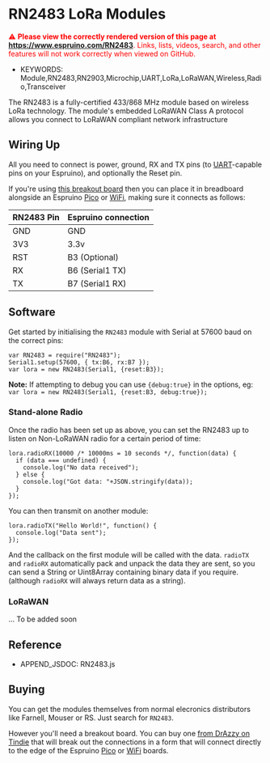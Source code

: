 <!--- Copyright (c) 2016 Gordon Williams, Pur3 Ltd. See the file LICENSE for copying permission. -->
RN2483 LoRa Modules
============================

<span style="color:red">:warning: **Please view the correctly rendered version of this page at https://www.espruino.com/RN2483**. Links, lists, videos, search, and other features will not work correctly when viewed on GitHub.</span>

* KEYWORDS: Module,RN2483,RN2903,Microchip,UART,LoRa,LoRaWAN,Wireless,Radio,Transceiver

The RN2483 is a fully-certified 433/868 MHz module based on wireless LoRa technology.
The module's embedded LoRaWAN Class A protocol allows you connect to LoRaWAN compliant
network infrastructure

Wiring Up
---------

All you need to connect is power, ground, RX and TX pins (to [UART](/USART)-capable pins on your Espruino),
and optionally the Reset pin.

If you're using [this breakout board](https://www.tindie.com/products/DrAzzy/rn2483-breakout-bare-board/)
then you can place it in breadboard alongside an Espruino [Pico](/Pico) or [WiFi](/WiFi), making
sure it connects as follows:

| RN2483 Pin  |  Espruino connection |
|-----|----------------------|
| GND |  GND                 |
| 3V3 |  3.3v                |
| RST |  B3 (Optional)       |
| RX  |  B6 (Serial1 TX)     |
| TX  |  B7 (Serial1 RX)     |


Software
--------

Get started by initialising the `RN2483` module with Serial at 57600 baud
on the correct pins:

```
var RN2483 = require("RN2483");
Serial1.setup(57600, { tx:B6, rx:B7 });
var lora = new RN2483(Serial1, {reset:B3});
```

**Note:** If attempting to debug you can use `{debug:true}` in the options,
eg: `var lora = new RN2483(Serial1, {reset:B3, debug:true});`


### Stand-alone Radio

Once the radio has been set up as above, you can set the RN2483 up to listen
on Non-LoRaWAN radio for a certain period of time:

```
lora.radioRX(10000 /* 10000ms = 10 seconds */, function(data) {
  if (data === undefined) {
    console.log("No data received");
  } else {
    console.log("Got data: "+JSON.stringify(data));
  }
});
```

You can then transmit on another module:

```
lora.radioTX("Hello World!", function() {
  console.log("Data sent");
});
```

And the callback on the first module will be called with the data. `radioTX` and
`radioRX` automatically pack and unpack the data they are sent, so you can
send a String or Uint8Array containing binary data if you require. (although
  `radioRX` will always return data as a string).

### LoRaWAN

... To be added soon


Reference
---------

* APPEND_JSDOC: RN2483.js


Buying
------

You can get the modules themselves from normal elecronics distributors like
Farnell, Mouser or RS. Just search for `RN2483`.

However you'll need a breakout board. You can buy one
[from DrAzzy on Tindie](https://www.tindie.com/products/DrAzzy/rn2483-breakout-bare-board/)
that will break out the connections in a form that will connect directly to the
edge of the Espruino [Pico](/Pico) or [WiFi](/WiFi) boards.
